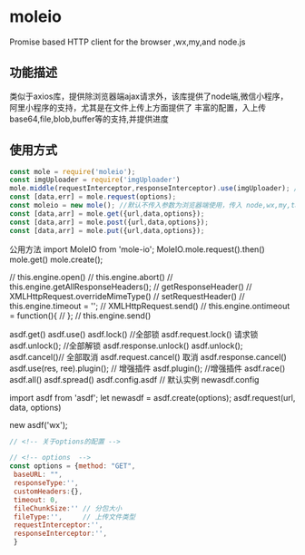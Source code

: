 # moleio
Promise based HTTP client for the browser ,wx,my,and node.js
## 功能描述
类似于axios库，提供除浏览器端ajax请求外，该库提供了node端,微信小程序，阿里小程序的支持，尤其是在文件上传上方面提供了 丰富的配置，入上传base64,file,blob,buffer等的支持,并提供进度
## 使用方式
```js
const mole = require('moleio');
const imgUploader = require('imgUploader')
mole.middle(requestInterceptor,responseInterceptor).use(imgUploader); // 全局拦截
const [data,err] = mole.request(options); 
const moleio = new mole(); //默认不传入参数为浏览器端使用，传入 node,wx,my,taro ...可更换请求环境
const [data,arr] = mole.get({url,data,options});
const [data,arr] = mole.post({url,data,options});
const [data,arr] = mole.put({url,data,options});
```

公用方法
import MoleIO from 'mole-io';
MoleIO.mole.request().then()
mole.get()
mole.create();

 //   this.engine.open()
        //   this.engine.abort()
        //   this.engine.getAllResponseHeaders();
        //   getResponseHeader()
        //   XMLHttpRequest.overrideMimeType()
        //   setRequestHeader()
        //   this.engine.timeout = '';
        //   XMLHttpRequest.send()
        //   this.engine.ontimeout = function(){
        //   };
        //   this.engine.send()


asdf.get()
asdf.use()
asdf.lock() //全部锁 asdf.request.lock() 请求锁
asdf.unlock(); //全部解锁 asdf.response.unlock()
asdf.unlock();
asdf.cancel()// 全部取消  asdf.request.cancel() 取消 asdf.response.cancel()
asdf.use(res, ree).plugin(); // 增强插件
asdf.plugin(); //增强插件
asdf.race()
asdf.all()
asdf.spread()
asdf.config.asdf // 默认实例 newasdf.config

import asdf from 'asdf';
let newasdf = asdf.create(options);
asdf.request(url, data, options)

new asdf('wx');

```js
// <!-- 关于options的配置 -->

// <!-- options  -->
const options = {method: "GET",
 baseURL: "",
 responseType:'',
 customHeaders:{},
 timeout: 0,
 fileChunkSize:'' // 分包大小
 fileType:'',     // 上传文件类型
 requestInterceptor:'',
 responseInterceptor:'',
 }
```